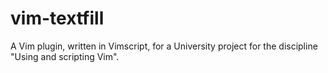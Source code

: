 # vim-textfill
A Vim plugin, written in Vimscript, for a University project for the discipline "Using and scripting Vim".
